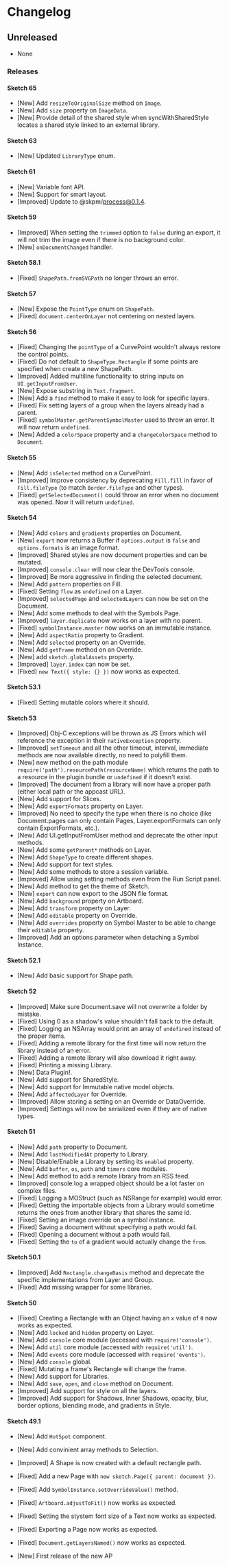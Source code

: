 # Changelog

## Unreleased

- None

### Releases

#### Sketch 65

- [New] Add `resizeToOriginalSize` method on `Image`.
- [New] Add `size` property on `ImageData`.
- [New] Provide detail of the shared style when syncWithSharedStyle locates a shared style linked to an external library.

#### Sketch 63

- [New] Updated `LibraryType` enum.

#### Sketch 61

- [New] Variable font API.
- [New] Support for smart layout.
- [Improved] Update to @skpm/process@0.1.4.

#### Sketch 59

- [Improved] When setting the `trimmed` option to `false` during an export, it will not trim the image even if there is no background color.
- [New] `onDocumentChanged` handler.

#### Sketch 58.1

- [Fixed] `ShapePath.fromSVGPath` no longer throws an error.

#### Sketch 57

- [New] Expose the `PointType` enum on `ShapePath`.
- [Fixed] `document.centerOnLayer` not centering on nested layers.

#### Sketch 56

- [Fixed] Changing the `pointType` of a CurvePoint wouldn't always restore the control points.
- [Fixed] Do not default to `ShapeType.Rectangle` if some points are specified when create a new ShapePath.
- [Improved] Added multiline functionality to string inputs on `UI.getInputFromUser`.
- [New] Expose substring in `Text.fragment`.
- [New] Add a `find` method to make it easy to look for specific layers.
- [Fixed] Fix setting layers of a group when the layers already had a parent.
- [Fixed] `symbolMaster.getParentSymbolMaster` used to throw an error. It will now return `undefined`.
- [New] Added a `colorSpace` property and a `changeColorSpace` method to `Document`.

#### Sketch 55

- [New] Add `isSelected` method on a CurvePoint.
- [Improved] Improve consistency by deprecating `Fill.fill` in favor of `Fill.fileType` (to match `Border.fileType` and other types).
- [Fixed] `getSelectedDocument()` could throw an error when no document was opened. Now it will return `undefined`.

#### Sketch 54

- [New] Add `colors` and `gradients` properties on Document.
- [New] `export` now returns a Buffer if `options.output` is `false` and `options.formats` is an image format.
- [Improved] Shared styles are now document properties and can be mutated.
- [Improved] `console.clear` will now clear the DevTools console.
- [Improved] Be more aggressive in finding the selected document.
- [New] Add `pattern` properties on Fill.
- [Fixed] Setting `flow` as `undefined` on a Layer.
- [Improved] `selectedPage` and `selectedLayers` can now be set on the Document.
- [New] Add some methods to deal with the Symbols Page.
- [Improved] `layer.duplicate` now works on a layer with no parent.
- [Fixed] `symbolInstance.master` now works on an immutable instance.
- [New] Add `aspectRatio` property to Gradient.
- [New] Add `selected` property on an Override.
- [New] Add `getFrame` method on an Override.
- [New] add `sketch.globalAssets` property.
- [Improved] `layer.index` can now be set.
- [Fixed] `new Text({ style: {} })` now works as expected.

#### Sketch 53.1

- [Fixed] Setting mutable colors where it should.

#### Sketch 53

- [Improved] Obj-C exceptions will be thrown as JS Errors which will reference the exception in their `nativeException` property.
- [Improved] `setTimeout` and all the other timeout, interval, immediate methods are now available directly, no need to polyfill them.
- [New] new method on the path module `require('path').resourcePath(resourceName)` which returns the path to a resource in the plugin bundle or `undefined` if it doesn't exist.
- [Improved] The document from a library will now have a proper path (either local path or the appcast URL).
- [New] Add support for Slices.
- [New] Add `exportFormats` property on Layer.
- [Improved] No need to specify the type when there is no choice (like Document.pages can only contain Pages, Layer.exportFormats can only contain ExportFormats, etc.).
- [New] Add UI.getInputFromUser method and deprecate the other input methods.
- [New] Add some `getParent*` methods on Layer.
- [New] Add `ShapeType` to create different shapes.
- [New] Add support for text styles.
- [New] Add some methods to store a session variable.
- [Improved] Allow using setting methods even from the Run Script panel.
- [New] Add method to get the theme of Sketch.
- [New] `export` can now export to the JSON file format.
- [New] Add `background` property on Artboard.
- [New] Add `transform` property on Layer.
- [New] Add `editable` property on Override.
- [New] Add `overrides` property on Symbol Master to be able to change their `editable` property.
- [Improved] Add an options parameter when detaching a Symbol Instance.

#### Sketch 52.1

- [New] Add basic support for Shape path.

#### Sketch 52

- [Improved] Make sure Document.save will not overwrite a folder by mistake.
- [Fixed] Using 0 as a shadow's value shouldn't fall back to the default.
- [Fixed] Logging an NSArray would print an array of `undefined` instead of the proper items.
- [Fixed] Adding a remote library for the first time will now return the library instead of an error.
- [Fixed] Adding a remote library will also download it right away.
- [Fixed] Printing a missing Library.
- [New] Data Plugin!.
- [New] Add support for SharedStyle.
- [New] Add support for Immutable native model objects.
- [New] Add `affectedLayer` for Override.
- [Improved] Allow storing a setting on an Override or DataOverride.
- [Improved] Settings will now be serialized even if they are of native types.

#### Sketch 51

- [New] Add `path` property to Document.
- [New] Add `lastModifiedAt` property to Library.
- [New] Disable/Enable a Library by setting its `enabled` property.
- [New] Add `buffer`, `os`, `path` and `timers` core modules.
- [New] Add method to add a remote library from an RSS feed.
- [Improved] console.log a wrapped object should be a lot faster on complex files.
- [Fixed] Logging a MOStruct (such as NSRange for example) would error.
- [Fixed] Getting the importable objects from a Library would sometime returns the ones from another library that shares the same id.
- [Fixed] Setting an image override on a symbol instance.
- [Fixed] Saving a document without specifying a path would fail.
- [Fixed] Opening a document without a path would fail.
- [Fixed] Setting the `to` of a gradient would actually change the `from`.

#### Sketch 50.1

- [Improved] Add `Rectangle.changeBasis` method and deprecate the specific implementations from Layer and Group.
- [Fixed] Add missing wrapper for some libraries.

#### Sketch 50

- [Fixed] Creating a Rectangle with an Object having an `x` value of `0` now works as expected.
- [New] Add `locked` and `hidden` property on Layer.
- [New] Add `console` core module (accessed with `require('console')`.
- [New] Add `util` core module (accessed with `require('util')`.
- [New] Add `events` core module (accessed with `require('events')`.
- [New] Add `console` global.
- [Fixed] Mutating a frame's Rectangle will change the frame.
- [New] Add support for Libraries.
- [New] Add `save`, `open`, and `close` method on Document.
- [Improved] Add support for style on all the layers.
- [Improved] Add support for Shadows, Inner Shadows, opacity, blur, border options, blending mode, and gradients in Style.

#### Sketch 49.1

- [New] Add `HotSpot` component.
- [New] Add convinient array methods to Selection.
- [Improved] A Shape is now created with a default rectangle path.
- [Fixed] Add a new Page with `new sketch.Page({ parent: document })`.
- [Fixed] Add `SymbolInstance.setOverrideValue()` method.
- [Fixed] `Artboard.adjustToFit()` now works as expected.
- [Fixed] Setting the stystem font size of a Text now works as expected.
- [Fixed] Exporting a Page now works as expected.
- [Fixed] `Document.getLayersNamed()` now works as expected.

- [New] First release of the new AP
